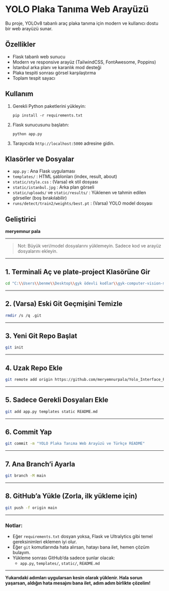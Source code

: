 # YOLO Plaka Tanıma Web Arayüzü

Bu proje, YOLOv8 tabanlı araç plaka tanıma için modern ve kullanıcı dostu bir web arayüzü sunar.

## Özellikler
- Flask tabanlı web sunucu
- Modern ve responsive arayüz (TailwindCSS, FontAwesome, Poppins)
- İstanbul arka planı ve karanlık mod desteği
- Plaka tespiti sonrası görsel karşılaştırma
- Toplam tespit sayacı

## Kullanım
1. Gerekli Python paketlerini yükleyin:
   ```
   pip install -r requirements.txt
   ```
2. Flask sunucusunu başlatın:
   ```
   python app.py
   ```
3. Tarayıcıda `http://localhost:5000` adresine gidin.

## Klasörler ve Dosyalar
- `app.py` : Ana Flask uygulaması
- `templates/` : HTML şablonları (index, result, about)
- `static/style.css` : (Varsa) ek stil dosyası
- `static/istanbul.jpg` : Arka plan görseli
- `static/uploads/` ve `static/results/` : Yüklenen ve tahmin edilen görseller (boş bırakılabilir)
- `runs/detect/train2/weights/best.pt` : (Varsa) YOLO model dosyası

## Geliştirici
**meryemnur pala**

---
> Not: Büyük veri/model dosyalarını yüklemeyin. Sadece kod ve arayüz dosyalarını ekleyin.

---

## 1. Terminali Aç ve plate-project Klasörüne Gir

```sh
cd "C:\\Users\\benme\\Desktop\\gyk ödevli kodlar\\gyk-computer-vision-master\\plate-project"
```

---

## 2. (Varsa) Eski Git Geçmişini Temizle

```sh
rmdir /s /q .git
```

---

## 3. Yeni Git Repo Başlat

```sh
git init
```

---

## 4. Uzak Repo Ekle

```sh
git remote add origin https://github.com/meryemnurpala/Yolo_Interface_Plaka.git
```

---

## 5. Sadece Gerekli Dosyaları Ekle

```sh
git add app.py templates static README.md
```

---

## 6. Commit Yap

```sh
git commit -m "YOLO Plaka Tanıma Web Arayüzü ve Türkçe README"
```

---

## 7. Ana Branch’i Ayarla

```sh
git branch -M main
```

---

## 8. GitHub’a Yükle (Zorla, ilk yükleme için)

```sh
git push -f origin main
```

---

### **Notlar:**
- Eğer `requirements.txt` dosyan yoksa, Flask ve Ultralytics gibi temel gereksinimleri eklemen iyi olur.
- Eğer `git` komutlarında hata alırsan, hatayı bana ilet, hemen çözüm bulayım.
- Yükleme sonrası GitHub’da sadece şunlar olacak:  
  - `app.py`, `templates/`, `static/`, `README.md`

---

**Yukarıdaki adımları uygularsan kesin olarak yüklenir. Hala sorun yaşarsan, aldığın hata mesajını bana ilet, adım adım birlikte çözelim!**